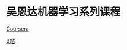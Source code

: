 # 吴恩达机器学习系列课程

[Coursera](https://www.coursera.org/learn/machine-learning)

[B站](https://www.bilibili.com/video/BV164411b7dx)

